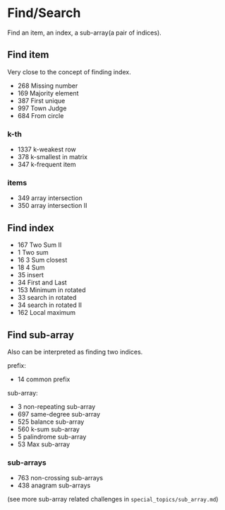 # Find/Search
Find an item, an index, a sub-array(a pair of indices).

## Find item
Very close to the concept of finding index.

- 268 Missing number
- 169 Majority element
- 387 First unique
- 997 Town Judge
- 684 From circle

### k-th
- 1337 k-weakest row
- 378 k-smallest in matrix
- 347 k-frequent item

### items
- 349 array intersection
- 350 array intersection II


## Find index
- 167 Two Sum II
- 1 Two sum
- 16 3 Sum closest
- 18 4 Sum
- 35 insert
- 34 First and Last
- 153 Minimum in rotated
- 33 search in rotated
- 34 search in rotated II
- 162 Local maximum

## Find sub-array
Also can be interpreted as finding two indices.

prefix:
- 14 common prefix

sub-array:
- 3 non-repeating sub-array
- 697 same-degree sub-array
- 525 balance sub-array
- 560 k-sum sub-array
- 5 palindrome sub-array
- 53 Max sub-array

### sub-arrays
- 763 non-crossing sub-arrays
- 438 anagram sub-arrays

(see more sub-array related challenges in `special_topics/sub_array.md`)




